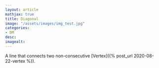 ```yaml
---
layout: article
mathjax: true
title: Diagonal
image: "/assets/images/img_test.jpg"
categories:
- DM
desc:   
imagealt: 
---
```


A line that connects two non-consecutive [Vertex]({% post_url 2020-08-22-vertex %}).